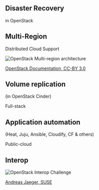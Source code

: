 ## Disaster Recovery
in OpenStack


## Multi-Region
Distributed Cloud Support


![OpenStack Multi-region architecture](http://docs.openstack.org/arch-design/_images/Multi-Site_shared_keystone_horizon_swift1.png)

[OpenStack Documentation, CC-BY 3.0](http://docs.openstack.org/arch-design/multi-site-architecture.html) <!-- .element: class="caption" -->


## Volume replication
(in OpenStack Cinder)


Full-stack
## Application automation
(Heat, Juju, Ansible, Cloudify, CF & others)


Public-cloud
## Interop


<!-- .slide: data-background-color="black" data-background-size="contain" -->
![OpenStack Interop Challenge](//pbs.twimg.com/media/CvrZznJWAAAY_m9.jpg:large)

[Andreas Jaeger, SUSE](ha//twitter.com/jaegerandi/status/791184178880585728) <!-- .element: class="caption" -->
